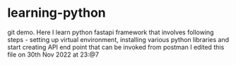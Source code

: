 # learning-python
git demo.
Here I learn python fastapi framework that involves following steps - setting up virtual environment, installing various python libraries and start creating API end point that can be invoked from postman 
I edited this file on 30th Nov 2022 at 23:@7
